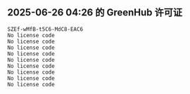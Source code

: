 ## 2025-06-26 04:26 的 GreenHub 许可证
```
SZEf-wMfB-t5C6-MdC8-EAC6
No license code
No license code
No license code
No license code
No license code
No license code
No license code
No license code
No license code
```
